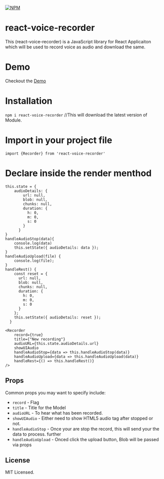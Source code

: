 [![NPM](https://img.shields.io/npm/v/react-select.svg)](https://www.npmjs.com/package/react-voice-recorder)

# react-voice-recorder

This (react-voice-recorder) is a JavaScript library for React Applicaiton which will be used to record voice as audio and download the same.

# Demo

Checkout the [Demo](https://codesandbox.io/s/react-voice-recorder-mydov)

# Installation

```npm i react-voice-recorder```  //This will download the latest version of Module.

# Import in your project file

```import {Recorder} from 'react-voice-recorder'```

# Declare inside the render menthod


```
this.state = {
    audioDetails: {
        url: null,
        blob: null,
        chunks: null,
        duration: {
          h: 0,
          m: 0,
          s: 0
        }
      }
}
handleAudioStop(data){
    console.log(data)
    this.setState({ audioDetails: data });
}
handleAudioUpload(file) {
    console.log(file);
}
handleRest() {
    const reset = {
      url: null,
      blob: null,
      chunks: null,
      duration: {
        h: 0,
        m: 0,
        s: 0
      }
    };
    this.setState({ audioDetails: reset });
  }

<Recorder
    record={true}
    title={"New recording"}
    audioURL={this.state.audioDetails.url}
    showUIAudio
    handleAudioStop={data => this.handleAudioStop(data)}
    handleAudioUpload={data => this.handleAudioUpload(data)}
    handleRest={() => this.handleRest()} 
/>

```


## Props

Common props you may want to specify include:

- `record` - Flag 
- `title` - Title for the Model
- `audioURL` - To hear what has been recorded.
- `showUIAudio` - Either need to show HTML5 audio tag after stopped or not.
- `handleAudioStop` - Once your are stop the record, this will send your the data to process. further
- `handleAudioUpload` - Onced click the upload button, Blob will be passed via props 


## License

MIT Licensed.